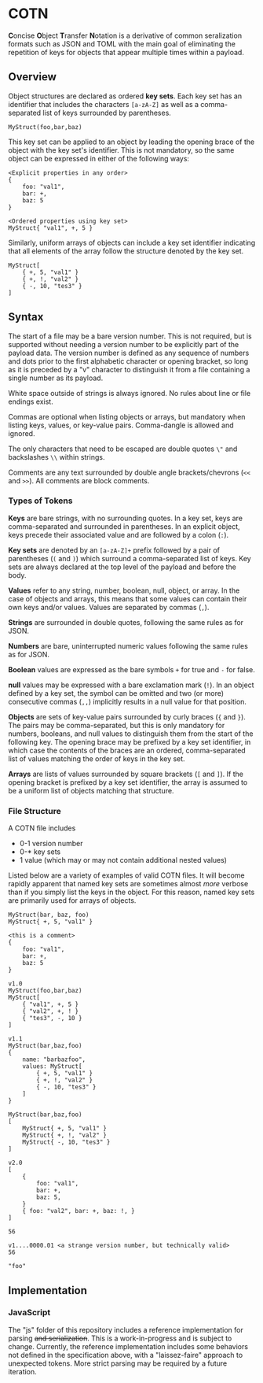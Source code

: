 # COTN

**C**oncise **O**bject **T**ransfer **N**otation is a derivative of common seralization formats such as JSON and TOML with the main goal of eliminating the repetition of keys for objects that appear multiple times within a payload.

## Overview

Object structures are declared as ordered **key sets**. Each key set has an identifier that includes the characters `[a-zA-Z]` as well as a comma-separated list of keys surrounded by parentheses.

```
MyStruct(foo,bar,baz)
```

This key set can be applied to an object by leading the opening brace of the object with the key set's identifier.
This is not mandatory, so the same object can be expressed in either of the following ways:

```
<Explicit properties in any order>
{
    foo: "val1",
    bar: +,
    baz: 5
}

<Ordered properties using key set>
MyStruct{ "val1", +, 5 }
```

Similarly, uniform arrays of objects can include a key set identifier indicating that all elements of the array follow the structure denoted by the key set.

```
MyStruct[
    { +, 5, "val1" }
    { +, !, "val2" }
    { -, 10, "tes3" }
]
```

## Syntax

The start of a file may be a bare version number. This is not required, but is supported without needing a version number to be explicitly part of the payload data. The version number is defined as any sequence of numbers and dots prior to the first alphabetic character or opening bracket, so long as it is preceded by a "v" character to distinguish it from a file containing a single number as its payload.

White space outside of strings is always ignored. No rules about line or file endings exist.

Commas are optional when listing objects or arrays, but mandatory when listing keys, values, or key-value pairs. Comma-dangle is allowed and ignored.

The only characters that need to be escaped are double quotes `\"` and backslashes `\\` within strings.

Comments are any text surrounded by double angle brackets/chevrons (`<<` and `>>`). All comments are block comments.

### Types of Tokens

**Keys** are bare strings, with no surrounding quotes. In a key set, keys are comma-separated and surrounded in parentheses. In an explicit object, keys precede their associated value and are followed by a colon (`:`).

**Key sets** are denoted by an `[a-zA-Z]+` prefix followed by a pair of parentheses (`(` and `)`) which surround a comma-separated list of keys. Key sets are always declared at the top level of the payload and before the body.

**Values** refer to any string, number, boolean, null, object, or array. In the case of objects and arrays, this means that some values can contain their own keys and/or values. Values are separated by commas (`,`).

**Strings** are surrounded in double quotes, following the same rules as for JSON.

**Numbers** are bare, uninterrupted numeric values following the same rules as for JSON.

**Boolean** values are expressed as the bare symbols `+` for true and `-` for false.

**null** values may be expressed with a bare exclamation mark (`!`). In an object defined by a key set, the symbol can be omitted and two (or more) consecutive commas (`,,`) implicitly results in a null value for that position.

**Objects** are sets of key-value pairs surrounded by curly braces (`{` and `}`). The pairs may be comma-separated, but this is only mandatory for numbers, booleans, and null values to distinguish them from the start of the following key. The opening brace may be prefixed by a key set identifier, in which case the contents of the braces are an ordered, comma-separated list of values matching the order of keys in the key set.

**Arrays** are lists of values surrounded by square brackets (`[` and `]`). If the opening bracket is prefixed by a key set identifier, the array is assumed to be a uniform list of objects matching that structure.

### File Structure

A COTN file includes

- 0-1 version number
- 0-* key sets
- 1 value (which may or may not contain additional nested values)

Listed below are a variety of examples of valid COTN files. It will become rapidly apparent that named key sets are sometimes almost *more* verbose than if you simply list the keys in the object. For this reason, named key sets are primarily used for arrays of objects.

```
MyStruct(bar, baz, foo)
MyStruct{ +, 5, "val1" }
```

```
<this is a comment>
{
    foo: "val1",
    bar: +,
    baz: 5
}
```

```
v1.0
MyStruct(foo,bar,baz)
MyStruct[
    { "val1", +, 5 }
    { "val2", +, ! }
    { "tes3", -, 10 }
]
```

```
v1.1
MyStruct(bar,baz,foo)
{
    name: "barbazfoo",
    values: MyStruct[
        { +, 5, "val1" }
        { +, !, "val2" }
        { -, 10, "tes3" }
    ]
}
```

```
MyStruct(bar,baz,foo)
[
    MyStruct{ +, 5, "val1" }
    MyStruct{ +, !, "val2" }
    MyStruct{ -, 10, "tes3" }
]
```

```
v2.0
[
    {
        foo: "val1",
        bar: +,
        baz: 5,
    }
    { foo: "val2", bar: +, baz: !, }
]
```

```
56
```

```
v1....0000.01 <a strange version number, but technically valid>
56
```

```
"foo"
```

## Implementation

### JavaScript

The "js" folder of this repository includes a reference implementation for parsing ~~and serialization~~. This is a work-in-progress and is subject to change. Currently, the reference implementation includes some behaviors not defined in the specification above, with a "laissez-faire" approach to unexpected tokens. More strict parsing may be required by a future iteration.
